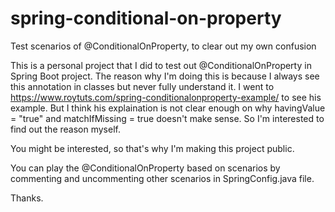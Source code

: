 # spring-conditional-on-property
Test scenarios of @ConditionalOnProperty, to clear out my own confusion

This is a personal project that I did to test out @ConditionalOnProperty in Spring Boot project. The reason why I'm doing this is because I always see this annotation in classes but never fully understand it.
I went to https://www.roytuts.com/spring-conditionalonproperty-example/ to see his example. But I think his explaination is not clear enough on why havingValue = "true" and matchIfMissing = true doesn't make sense.
So I'm interested to find out the reason myself.

You might be interested, so that's why I'm making this project public.

You can play the @ConditionalOnProperty based on scenarios by commenting and uncommenting other scenarios in SpringConfig.java file.

Thanks.
